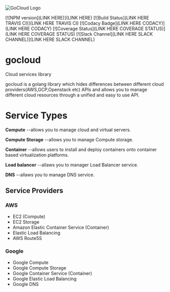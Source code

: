 ![GoCloud Logo](assets/logo.png)

[![NPM version](LINK HERE)](LINK HERE) 
[![Build Status](LINK HERE TRAVIS CI)](LINK HERE TRAVIS CI)
[![Codacy Badge](LINK HERE CODACY)](LINK HERE CODACY)
[![Coverage Status](LINK HERE COVERAGE STATUS)](LINK HERE COVERAGE STATUS)
[![Slack Channel](LINK HERE SLACK CHANNEL)](LINK HERE SLACK CHANNEL)
# gocloud
Cloud services library


gocloud is a golang library which hides differences between different cloud providers(AWS,GCP,Openstack etc) APIs and allows you to manage different cloud resources through a unified and easy to use API.

# Service Types

**Compute**  --allows you to manage cloud and virtual servers.

**Compute Storage**  --allows you to manage Compute storage.

**Container**  --allows users to install and deploy containers onto container based virtualization platforms.

**Load balancer**  --allaws you to manager Load Balancer service.

**DNS**  --allaws you to manage DNS service.


## Service Providers

### AWS

- EC2 (Compute)
- EC2 Storage
- Amazon Elastic Container Service (Container)
- Elastic Load Balancing
- AWS Route5S

### Google

- Google Compute
- Google Compute  Storage
- Google  Container Service (Container)
- Google Elastic Load Balancing 
- Google DNS 
